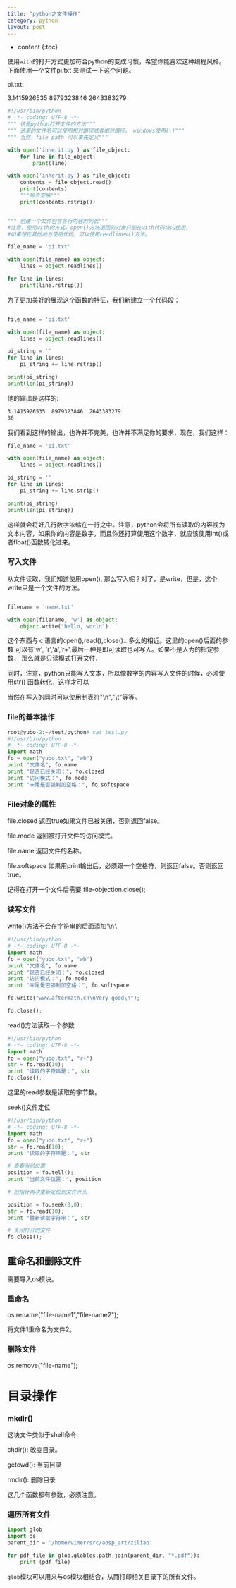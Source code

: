 ```yaml
---
title: "python之文件操作"
category: python
layout: post
---
```


* content
{:toc}

使用`with`的打开方式更加符合python的变成习惯，希望你能喜欢这种编程风格。
下面使用一个文件pi.txt 来测试一下这个问题。

pi.txt:

3.1415926535
  8979323846
  2643383279

```python
#!/usr/bin/python
# -*- coding: UTF-8 -*-
""" 这是python打开文件的方法"""
""" 这里的文件名可以使用相对路径或者相对路径， windows使用(\)"""
""" 当然，file_path 可以事先定义"""

with open('inherit.py') as file_object:
	for line in file_object:
		print(line)

with open('inherit.py') as file_object:
	contents = file_object.read()
	print(contents)
	"""除去空格"""
	print(contents.rstrip())


""" 创建一个文件包含各行内容的列表"""
#注意，使用with的方式，open()方法返回的对象只能在with代码块内使用，
#如果想在其他地方使用代码，可以使用readlines()方法。

file_name = 'pi.txt'

with open(file_name) as object:
    lines = object.readlines()

for line in lines:
    print(line.rstrip())

```
为了更加美好的展现这个函数的特征，我们新建立一个代码段：

```python

file_name = 'pi.txt'

with open(file_name) as object:
    lines = object.readlines()

pi_string = ''
for line in lines:
    pi_string += line.rstrip()

print(pi_string)
print(len(pi_string))
```
他的输出是这样的:

```bash
3.1415926535  8979323846  2643383279
36
```
我们看到这样的输出，也许并不完美，也许并不满足你的要求，现在，我们这样：

```python
file_name = 'pi.txt'

with open(file_name) as object:
    lines = object.readlines()

pi_string = ''
for line in lines:
    pi_string += line.strip()

print(pi_string)
print(len(pi_string))
```
这样就会将好几行数字浓缩在一行之中。注意，python会将所有读取的内容视为文本内容，如果你的内容是数字，而且你还打算使用这个数字，就应该使用int()或者float()函数转化过来。

### 写入文件
从文件读取，我们知道使用open(), 那么写入呢？对了，是write，但是，这个write只是一个文件的方法。

```python

filename = 'name.txt'

with open(filename, 'w') as object:
    object.write("hello, world")
```
这个东西与ｃ语言的open(),read(),close()...多么的相近。这里的open()后面的参数
可以有'w', 'r','a','r+',最后一种是即可读取也可写入。如果不是人为的指定参数，
那么就是只读模式打开文件.

同时，注意，python只能写入文本，所以像数字的内容写入文件的时候，必须使用str()
函数转化，这样才可以

当然在写入的同时可以使用制表符"\n","\t"等等。


### file的基本操作

```python
root@yubo-2:~/test/python# cat test.py
#!/usr/bin/python
# -*- coding: UTF-8 -*-
import math
fo = open("yubo.txt", "wb")
print "文件名", fo.name
print "是否已经关闭：", fo.closed
print "访问模式：", fo.mode
print "末尾是否强制加空格：", fo.softspace
```

### File对象的属性

file.closed	返回true如果文件已被关闭，否则返回false。

file.mode	返回被打开文件的访问模式。

file.name	返回文件的名称。

file.softspace	如果用print输出后，必须跟一个空格符，则返回false。否则返回true。

记得在打开一个文件后需要 file-objection.close();

### 读写文件

write()方法不会在字符串的后面添加'\n'.

```python
#!/usr/bin/python
# -*- coding: UTF-8 -*-
import math
fo = open("yubo.txt", "wb")
print "文件名", fo.name
print "是否已经关闭：", fo.closed
print "访问模式：", fo.mode
print "末尾是否强制加空格：", fo.softspace

fo.write("www.aftermath.cn\nVery good\n");

fo.close();
```

read()方法读取一个参数

```python
#!/usr/bin/python
# -*- coding: UTF-8 -*-
import math
fo = open("yubo.txt", "r+")
str = fo.read(10);
print "读取的字符串是：", str
fo.close();

```

这里的read参数是读取的字节数。

seek()文件定位

```python
#!/usr/bin/python
# -*- coding: UTF-8 -*-
import math
fo = open("yubo.txt", "r+")
str = fo.read(10);
print "读取的字符串是：", str

# 查看当前位置
position = fo.tell();
print "当前文件位置：", position

# 把指针再次重新定位到文件开头

position = fo.seek(0,0);
str = fo.read(10);
print "重新读取字符串：", str

# 关闭打开的文件
fo.close();

```

## 重命名和删除文件

需要导入os模块。

### 重命名

os.rename("file-name1","file-name2");

将文件1重命名为文件2。

### 删除文件

os.remove("file-name");

# 目录操作

### mkdir()

这块文件类似于shell命令

chdir(): 改变目录。

getcwd(): 当前目录

rmdir(): 删除目录

这几个函数都有参数，必须注意。

### 遍历所有文件

```python
import glob
import os
parent_dir = '/home/vimer/src/aosp_art/ziliao'

for pdf_file in glob.glob(os.path.join(parent_dir, "*.pdf")):
    print (pdf_file)
```

`glob`模块可以用来与os模块相结合，从而打印相关目录下的所有文件。
